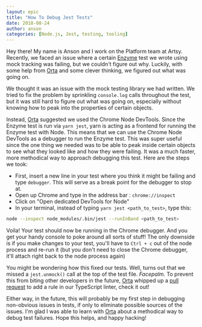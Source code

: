 ```yaml
---
layout: epic
title: "How To Debug Jest Tests"
date: 2018-08-24
author: anson
categories: [Node.js, Jest, testing, tooling]
---
```


Hey there! My name is Anson and I work on the Platform team at Artsy. Recently, we faced an issue where a certain [Enzyme](https://github.com/airbnb/enzyme) test we wrote using mock tracking was failing, but we couldn't figure out why. Luckily, with some help from [Orta](/author/orta) and some clever thinking, we figured out what was going on.

<!-- more -->

We thought it was an issue with the mock testing library we had written. We tried to fix the problem by sprinkling `console.log` calls throughout the test, but it was still hard to figure out what was going on, especially without knowing how to peak into the properties of certain objects.

Instead, [Orta](/author/orta) suggested we used the Chrome Node DevTools. Since the Enzyme test is run via `yarn jest`, yarn is acting as a frontend for running the Enzyme test with Node. This means that we can use the Chrome Node DevTools as a debugger to run the Enzyme test. This was super useful since the one thing we needed was to be able to peak inside certain objects to see what they looked like and how they were failing. It was a much faster, more methodical way to approach debugging this test. Here are the steps we took:

- First, insert a new line in your test where you think it might be failing and type `debugger`. This will serve as a break point for the debugger to stop at.
- Open up Chrome and type in the address bar : `chrome://inspect`
- Click on "Open dedicated DevTools for Node"
- In your terminal, instead of typing `yarn jest <path_to_test>`, type this:

```bash
node --inspect node_modules/.bin/jest --runInBand <path_to_test>
```

Voila! Your test should now be running in the Chrome debugger. And you get your handy console to poke around all sorts of stuff! The only downside is if you make changes to your test, you'll have to `Ctrl + c` out of the node process and re-run it (but you don't need to close the Chrome debugger, it'll attach right back to the node process again)

You might be wondering how this fixed our tests. Well, turns out that we missed a `jest.unmock()` call at the top of the test file. _Facepalm._ To prevent this from biting other developers in the future, [Orta](/author/orta) whipped up a [pull request](https://github.com/artsy/reaction/pull/1174) to add a rule in our TypeScript linter, check it out!

Either way, in the future, this will probably be my first step in debugging non-obvious issues in tests, if only to eliminate possible sources of the issues. I'm glad I was able to learn with [Orta](/author/orta) about a methodical way to debug test failures. Hope this helps, and happy hacking!
